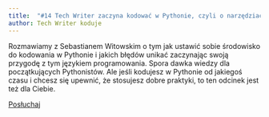 ```yaml
---
title: 	"#14 Tech Writer zaczyna kodować w Pythonie, czyli o narzędziach i dobrych praktykach"
author: Tech Writer koduje
---
```


Rozmawiamy z Sebastianem Witowskim o tym jak ustawić sobie środowisko do kodowania w Pythonie i jakich błędów unikać zaczynając swoją przygodę z tym językiem programowania. Spora dawka wiedzy dla początkujących Pythonistów. Ale jeśli kodujesz w Pythonie od jakiegoś czasu i chcesz się upewnić, że stosujesz dobre praktyki, to ten odcinek jest też dla Ciebie.

<a class="btn btn-primary" href="https://anchor.fm/docdeveloper/episodes/14-Tech-Writer-zaczyna-kodowa-w-Pythonie--czyli-o-narzdziach-i-dobrych-praktykach-ebrd81/a-a1oq0t8" target="_blank"><i class="fas fa-headphones"></i> Posłuchaj</a>
